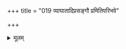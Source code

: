 +++
title = "019 व्याघातादिप्रसङ्गौ प्रमितिपरिभवे"

+++
<details><summary>मूलम्</summary>

व्याघातादिप्रसङ्गौ प्रमितिपरिभवे मानतोऽमानतो वा मानान्मानस्य सिद्धौ स्वतदितरपरित्राणमेकप्रवृत्त्या ।  
साधीयानेष पन्थास्समयिभिरखिलैरर्थ्यतां सार्थनीत्या नोचेदुच्छिन्नलोकव्यवहृतिनियमाः कामचाराः कथास्स्युः ॥ १९ ॥
</details>